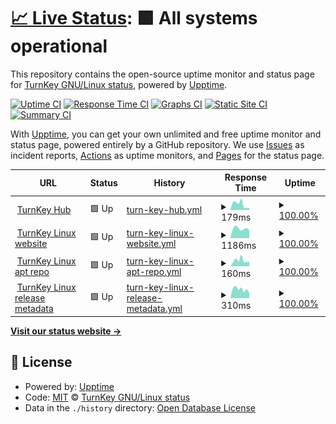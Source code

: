 # [📈 Live Status](https://turnkey-status.github.io/upptime): <!--live status--> **🟩 All systems operational**

This repository contains the open-source uptime monitor and status page for [TurnKey GNU/Linux status](https://www.turnkeylinux.org), powered by [Upptime](https://github.com/upptime/upptime).

[![Uptime CI](https://github.com/turnkey-status/upptime/workflows/Uptime%20CI/badge.svg)](https://github.com/turnkey-status/upptime/actions?query=workflow%3A%22Uptime+CI%22)
[![Response Time CI](https://github.com/turnkey-status/upptime/workflows/Response%20Time%20CI/badge.svg)](https://github.com/turnkey-status/upptime/actions?query=workflow%3A%22Response+Time+CI%22)
[![Graphs CI](https://github.com/turnkey-status/upptime/workflows/Graphs%20CI/badge.svg)](https://github.com/turnkey-status/upptime/actions?query=workflow%3A%22Graphs+CI%22)
[![Static Site CI](https://github.com/turnkey-status/upptime/workflows/Static%20Site%20CI/badge.svg)](https://github.com/turnkey-status/upptime/actions?query=workflow%3A%22Static+Site+CI%22)
[![Summary CI](https://github.com/turnkey-status/upptime/workflows/Summary%20CI/badge.svg)](https://github.com/turnkey-status/upptime/actions?query=workflow%3A%22Summary+CI%22)

With [Upptime](https://upptime.js.org), you can get your own unlimited and free uptime monitor and status page, powered entirely by a GitHub repository. We use [Issues](https://github.com/turnkey-status/upptime/issues) as incident reports, [Actions](https://github.com/turnkey-status/upptime/actions) as uptime monitors, and [Pages](https://turnkey-status.github.io/upptime) for the status page.

<!--start: status pages-->
<!-- This summary is generated by Upptime (https://github.com/upptime/upptime) -->
<!-- Do not edit this manually, your changes will be overwritten -->
<!-- prettier-ignore -->
| URL | Status | History | Response Time | Uptime |
| --- | ------ | ------- | ------------- | ------ |
| <img alt="" src="https://favicons.githubusercontent.com/hub.turnkeylinux.org" height="13"> [TurnKey Hub](https://hub.turnkeylinux.org) | 🟩 Up | [turn-key-hub.yml](https://github.com/turnkey-status/upptime/commits/HEAD/history/turn-key-hub.yml) | <details><summary><img alt="Response time graph" src="./graphs/turn-key-hub/response-time-week.png" height="20"> 179ms</summary><br><a href="https://turnkey-status.github.io/upptime/history/turn-key-hub"><img alt="Response time 215" src="https://img.shields.io/endpoint?url=https%3A%2F%2Fraw.githubusercontent.com%2Fturnkey-status%2Fupptime%2FHEAD%2Fapi%2Fturn-key-hub%2Fresponse-time.json"></a><br><a href="https://turnkey-status.github.io/upptime/history/turn-key-hub"><img alt="24-hour response time 64" src="https://img.shields.io/endpoint?url=https%3A%2F%2Fraw.githubusercontent.com%2Fturnkey-status%2Fupptime%2FHEAD%2Fapi%2Fturn-key-hub%2Fresponse-time-day.json"></a><br><a href="https://turnkey-status.github.io/upptime/history/turn-key-hub"><img alt="7-day response time 179" src="https://img.shields.io/endpoint?url=https%3A%2F%2Fraw.githubusercontent.com%2Fturnkey-status%2Fupptime%2FHEAD%2Fapi%2Fturn-key-hub%2Fresponse-time-week.json"></a><br><a href="https://turnkey-status.github.io/upptime/history/turn-key-hub"><img alt="30-day response time 215" src="https://img.shields.io/endpoint?url=https%3A%2F%2Fraw.githubusercontent.com%2Fturnkey-status%2Fupptime%2FHEAD%2Fapi%2Fturn-key-hub%2Fresponse-time-month.json"></a><br><a href="https://turnkey-status.github.io/upptime/history/turn-key-hub"><img alt="1-year response time 215" src="https://img.shields.io/endpoint?url=https%3A%2F%2Fraw.githubusercontent.com%2Fturnkey-status%2Fupptime%2FHEAD%2Fapi%2Fturn-key-hub%2Fresponse-time-year.json"></a></details> | <details><summary><a href="https://turnkey-status.github.io/upptime/history/turn-key-hub">100.00%</a></summary><a href="https://turnkey-status.github.io/upptime/history/turn-key-hub"><img alt="All-time uptime 100.00%" src="https://img.shields.io/endpoint?url=https%3A%2F%2Fraw.githubusercontent.com%2Fturnkey-status%2Fupptime%2FHEAD%2Fapi%2Fturn-key-hub%2Fuptime.json"></a><br><a href="https://turnkey-status.github.io/upptime/history/turn-key-hub"><img alt="24-hour uptime 100.00%" src="https://img.shields.io/endpoint?url=https%3A%2F%2Fraw.githubusercontent.com%2Fturnkey-status%2Fupptime%2FHEAD%2Fapi%2Fturn-key-hub%2Fuptime-day.json"></a><br><a href="https://turnkey-status.github.io/upptime/history/turn-key-hub"><img alt="7-day uptime 100.00%" src="https://img.shields.io/endpoint?url=https%3A%2F%2Fraw.githubusercontent.com%2Fturnkey-status%2Fupptime%2FHEAD%2Fapi%2Fturn-key-hub%2Fuptime-week.json"></a><br><a href="https://turnkey-status.github.io/upptime/history/turn-key-hub"><img alt="30-day uptime 100.00%" src="https://img.shields.io/endpoint?url=https%3A%2F%2Fraw.githubusercontent.com%2Fturnkey-status%2Fupptime%2FHEAD%2Fapi%2Fturn-key-hub%2Fuptime-month.json"></a><br><a href="https://turnkey-status.github.io/upptime/history/turn-key-hub"><img alt="1-year uptime 100.00%" src="https://img.shields.io/endpoint?url=https%3A%2F%2Fraw.githubusercontent.com%2Fturnkey-status%2Fupptime%2FHEAD%2Fapi%2Fturn-key-hub%2Fuptime-year.json"></a></details>
| <img alt="" src="https://favicons.githubusercontent.com/www.turnkeylinux.org" height="13"> [TurnKey Linux website](https://www.turnkeylinux.org) | 🟩 Up | [turn-key-linux-website.yml](https://github.com/turnkey-status/upptime/commits/HEAD/history/turn-key-linux-website.yml) | <details><summary><img alt="Response time graph" src="./graphs/turn-key-linux-website/response-time-week.png" height="20"> 1186ms</summary><br><a href="https://turnkey-status.github.io/upptime/history/turn-key-linux-website"><img alt="Response time 1081" src="https://img.shields.io/endpoint?url=https%3A%2F%2Fraw.githubusercontent.com%2Fturnkey-status%2Fupptime%2FHEAD%2Fapi%2Fturn-key-linux-website%2Fresponse-time.json"></a><br><a href="https://turnkey-status.github.io/upptime/history/turn-key-linux-website"><img alt="24-hour response time 951" src="https://img.shields.io/endpoint?url=https%3A%2F%2Fraw.githubusercontent.com%2Fturnkey-status%2Fupptime%2FHEAD%2Fapi%2Fturn-key-linux-website%2Fresponse-time-day.json"></a><br><a href="https://turnkey-status.github.io/upptime/history/turn-key-linux-website"><img alt="7-day response time 1186" src="https://img.shields.io/endpoint?url=https%3A%2F%2Fraw.githubusercontent.com%2Fturnkey-status%2Fupptime%2FHEAD%2Fapi%2Fturn-key-linux-website%2Fresponse-time-week.json"></a><br><a href="https://turnkey-status.github.io/upptime/history/turn-key-linux-website"><img alt="30-day response time 1081" src="https://img.shields.io/endpoint?url=https%3A%2F%2Fraw.githubusercontent.com%2Fturnkey-status%2Fupptime%2FHEAD%2Fapi%2Fturn-key-linux-website%2Fresponse-time-month.json"></a><br><a href="https://turnkey-status.github.io/upptime/history/turn-key-linux-website"><img alt="1-year response time 1081" src="https://img.shields.io/endpoint?url=https%3A%2F%2Fraw.githubusercontent.com%2Fturnkey-status%2Fupptime%2FHEAD%2Fapi%2Fturn-key-linux-website%2Fresponse-time-year.json"></a></details> | <details><summary><a href="https://turnkey-status.github.io/upptime/history/turn-key-linux-website">100.00%</a></summary><a href="https://turnkey-status.github.io/upptime/history/turn-key-linux-website"><img alt="All-time uptime 99.20%" src="https://img.shields.io/endpoint?url=https%3A%2F%2Fraw.githubusercontent.com%2Fturnkey-status%2Fupptime%2FHEAD%2Fapi%2Fturn-key-linux-website%2Fuptime.json"></a><br><a href="https://turnkey-status.github.io/upptime/history/turn-key-linux-website"><img alt="24-hour uptime 100.00%" src="https://img.shields.io/endpoint?url=https%3A%2F%2Fraw.githubusercontent.com%2Fturnkey-status%2Fupptime%2FHEAD%2Fapi%2Fturn-key-linux-website%2Fuptime-day.json"></a><br><a href="https://turnkey-status.github.io/upptime/history/turn-key-linux-website"><img alt="7-day uptime 100.00%" src="https://img.shields.io/endpoint?url=https%3A%2F%2Fraw.githubusercontent.com%2Fturnkey-status%2Fupptime%2FHEAD%2Fapi%2Fturn-key-linux-website%2Fuptime-week.json"></a><br><a href="https://turnkey-status.github.io/upptime/history/turn-key-linux-website"><img alt="30-day uptime 99.20%" src="https://img.shields.io/endpoint?url=https%3A%2F%2Fraw.githubusercontent.com%2Fturnkey-status%2Fupptime%2FHEAD%2Fapi%2Fturn-key-linux-website%2Fuptime-month.json"></a><br><a href="https://turnkey-status.github.io/upptime/history/turn-key-linux-website"><img alt="1-year uptime 99.20%" src="https://img.shields.io/endpoint?url=https%3A%2F%2Fraw.githubusercontent.com%2Fturnkey-status%2Fupptime%2FHEAD%2Fapi%2Fturn-key-linux-website%2Fuptime-year.json"></a></details>
| <img alt="" src="https://favicons.githubusercontent.com/archive.turnkeylinux.org" height="13"> [TurnKey Linux apt repo](http://archive.turnkeylinux.org) | 🟩 Up | [turn-key-linux-apt-repo.yml](https://github.com/turnkey-status/upptime/commits/HEAD/history/turn-key-linux-apt-repo.yml) | <details><summary><img alt="Response time graph" src="./graphs/turn-key-linux-apt-repo/response-time-week.png" height="20"> 160ms</summary><br><a href="https://turnkey-status.github.io/upptime/history/turn-key-linux-apt-repo"><img alt="Response time 197" src="https://img.shields.io/endpoint?url=https%3A%2F%2Fraw.githubusercontent.com%2Fturnkey-status%2Fupptime%2FHEAD%2Fapi%2Fturn-key-linux-apt-repo%2Fresponse-time.json"></a><br><a href="https://turnkey-status.github.io/upptime/history/turn-key-linux-apt-repo"><img alt="24-hour response time 129" src="https://img.shields.io/endpoint?url=https%3A%2F%2Fraw.githubusercontent.com%2Fturnkey-status%2Fupptime%2FHEAD%2Fapi%2Fturn-key-linux-apt-repo%2Fresponse-time-day.json"></a><br><a href="https://turnkey-status.github.io/upptime/history/turn-key-linux-apt-repo"><img alt="7-day response time 160" src="https://img.shields.io/endpoint?url=https%3A%2F%2Fraw.githubusercontent.com%2Fturnkey-status%2Fupptime%2FHEAD%2Fapi%2Fturn-key-linux-apt-repo%2Fresponse-time-week.json"></a><br><a href="https://turnkey-status.github.io/upptime/history/turn-key-linux-apt-repo"><img alt="30-day response time 197" src="https://img.shields.io/endpoint?url=https%3A%2F%2Fraw.githubusercontent.com%2Fturnkey-status%2Fupptime%2FHEAD%2Fapi%2Fturn-key-linux-apt-repo%2Fresponse-time-month.json"></a><br><a href="https://turnkey-status.github.io/upptime/history/turn-key-linux-apt-repo"><img alt="1-year response time 197" src="https://img.shields.io/endpoint?url=https%3A%2F%2Fraw.githubusercontent.com%2Fturnkey-status%2Fupptime%2FHEAD%2Fapi%2Fturn-key-linux-apt-repo%2Fresponse-time-year.json"></a></details> | <details><summary><a href="https://turnkey-status.github.io/upptime/history/turn-key-linux-apt-repo">100.00%</a></summary><a href="https://turnkey-status.github.io/upptime/history/turn-key-linux-apt-repo"><img alt="All-time uptime 100.00%" src="https://img.shields.io/endpoint?url=https%3A%2F%2Fraw.githubusercontent.com%2Fturnkey-status%2Fupptime%2FHEAD%2Fapi%2Fturn-key-linux-apt-repo%2Fuptime.json"></a><br><a href="https://turnkey-status.github.io/upptime/history/turn-key-linux-apt-repo"><img alt="24-hour uptime 100.00%" src="https://img.shields.io/endpoint?url=https%3A%2F%2Fraw.githubusercontent.com%2Fturnkey-status%2Fupptime%2FHEAD%2Fapi%2Fturn-key-linux-apt-repo%2Fuptime-day.json"></a><br><a href="https://turnkey-status.github.io/upptime/history/turn-key-linux-apt-repo"><img alt="7-day uptime 100.00%" src="https://img.shields.io/endpoint?url=https%3A%2F%2Fraw.githubusercontent.com%2Fturnkey-status%2Fupptime%2FHEAD%2Fapi%2Fturn-key-linux-apt-repo%2Fuptime-week.json"></a><br><a href="https://turnkey-status.github.io/upptime/history/turn-key-linux-apt-repo"><img alt="30-day uptime 100.00%" src="https://img.shields.io/endpoint?url=https%3A%2F%2Fraw.githubusercontent.com%2Fturnkey-status%2Fupptime%2FHEAD%2Fapi%2Fturn-key-linux-apt-repo%2Fuptime-month.json"></a><br><a href="https://turnkey-status.github.io/upptime/history/turn-key-linux-apt-repo"><img alt="1-year uptime 100.00%" src="https://img.shields.io/endpoint?url=https%3A%2F%2Fraw.githubusercontent.com%2Fturnkey-status%2Fupptime%2FHEAD%2Fapi%2Fturn-key-linux-apt-repo%2Fuptime-year.json"></a></details>
| <img alt="" src="https://favicons.githubusercontent.com/releases.turnkeylinux.org" height="13"> [TurnKey Linux release metadata](https://releases.turnkeylinux.org) | 🟩 Up | [turn-key-linux-release-metadata.yml](https://github.com/turnkey-status/upptime/commits/HEAD/history/turn-key-linux-release-metadata.yml) | <details><summary><img alt="Response time graph" src="./graphs/turn-key-linux-release-metadata/response-time-week.png" height="20"> 310ms</summary><br><a href="https://turnkey-status.github.io/upptime/history/turn-key-linux-release-metadata"><img alt="Response time 328" src="https://img.shields.io/endpoint?url=https%3A%2F%2Fraw.githubusercontent.com%2Fturnkey-status%2Fupptime%2FHEAD%2Fapi%2Fturn-key-linux-release-metadata%2Fresponse-time.json"></a><br><a href="https://turnkey-status.github.io/upptime/history/turn-key-linux-release-metadata"><img alt="24-hour response time 182" src="https://img.shields.io/endpoint?url=https%3A%2F%2Fraw.githubusercontent.com%2Fturnkey-status%2Fupptime%2FHEAD%2Fapi%2Fturn-key-linux-release-metadata%2Fresponse-time-day.json"></a><br><a href="https://turnkey-status.github.io/upptime/history/turn-key-linux-release-metadata"><img alt="7-day response time 310" src="https://img.shields.io/endpoint?url=https%3A%2F%2Fraw.githubusercontent.com%2Fturnkey-status%2Fupptime%2FHEAD%2Fapi%2Fturn-key-linux-release-metadata%2Fresponse-time-week.json"></a><br><a href="https://turnkey-status.github.io/upptime/history/turn-key-linux-release-metadata"><img alt="30-day response time 328" src="https://img.shields.io/endpoint?url=https%3A%2F%2Fraw.githubusercontent.com%2Fturnkey-status%2Fupptime%2FHEAD%2Fapi%2Fturn-key-linux-release-metadata%2Fresponse-time-month.json"></a><br><a href="https://turnkey-status.github.io/upptime/history/turn-key-linux-release-metadata"><img alt="1-year response time 328" src="https://img.shields.io/endpoint?url=https%3A%2F%2Fraw.githubusercontent.com%2Fturnkey-status%2Fupptime%2FHEAD%2Fapi%2Fturn-key-linux-release-metadata%2Fresponse-time-year.json"></a></details> | <details><summary><a href="https://turnkey-status.github.io/upptime/history/turn-key-linux-release-metadata">100.00%</a></summary><a href="https://turnkey-status.github.io/upptime/history/turn-key-linux-release-metadata"><img alt="All-time uptime 100.00%" src="https://img.shields.io/endpoint?url=https%3A%2F%2Fraw.githubusercontent.com%2Fturnkey-status%2Fupptime%2FHEAD%2Fapi%2Fturn-key-linux-release-metadata%2Fuptime.json"></a><br><a href="https://turnkey-status.github.io/upptime/history/turn-key-linux-release-metadata"><img alt="24-hour uptime 100.00%" src="https://img.shields.io/endpoint?url=https%3A%2F%2Fraw.githubusercontent.com%2Fturnkey-status%2Fupptime%2FHEAD%2Fapi%2Fturn-key-linux-release-metadata%2Fuptime-day.json"></a><br><a href="https://turnkey-status.github.io/upptime/history/turn-key-linux-release-metadata"><img alt="7-day uptime 100.00%" src="https://img.shields.io/endpoint?url=https%3A%2F%2Fraw.githubusercontent.com%2Fturnkey-status%2Fupptime%2FHEAD%2Fapi%2Fturn-key-linux-release-metadata%2Fuptime-week.json"></a><br><a href="https://turnkey-status.github.io/upptime/history/turn-key-linux-release-metadata"><img alt="30-day uptime 100.00%" src="https://img.shields.io/endpoint?url=https%3A%2F%2Fraw.githubusercontent.com%2Fturnkey-status%2Fupptime%2FHEAD%2Fapi%2Fturn-key-linux-release-metadata%2Fuptime-month.json"></a><br><a href="https://turnkey-status.github.io/upptime/history/turn-key-linux-release-metadata"><img alt="1-year uptime 100.00%" src="https://img.shields.io/endpoint?url=https%3A%2F%2Fraw.githubusercontent.com%2Fturnkey-status%2Fupptime%2FHEAD%2Fapi%2Fturn-key-linux-release-metadata%2Fuptime-year.json"></a></details>

<!--end: status pages-->

[**Visit our status website →**](https://turnkey-status.github.io/upptime)

## 📄 License

- Powered by: [Upptime](https://github.com/upptime/upptime)
- Code: [MIT](./LICENSE) © [TurnKey GNU/Linux status](https://www.turnkeylinux.org)
- Data in the `./history` directory: [Open Database License](https://opendatacommons.org/licenses/odbl/1-0/)
